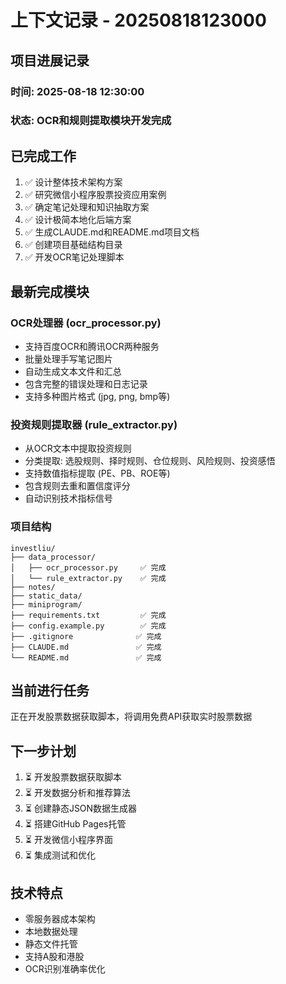 # 上下文记录 - 20250818123000

## 项目进展记录 

### 时间: 2025-08-18 12:30:00
### 状态: OCR和规则提取模块开发完成

## 已完成工作
1. ✅ 设计整体技术架构方案
2. ✅ 研究微信小程序股票投资应用案例  
3. ✅ 确定笔记处理和知识抽取方案
4. ✅ 设计极简本地化后端方案
5. ✅ 生成CLAUDE.md和README.md项目文档
6. ✅ 创建项目基础结构目录
7. ✅ 开发OCR笔记处理脚本

## 最新完成模块

### OCR处理器 (ocr_processor.py)
- 支持百度OCR和腾讯OCR两种服务
- 批量处理手写笔记图片
- 自动生成文本文件和汇总
- 包含完整的错误处理和日志记录
- 支持多种图片格式 (jpg, png, bmp等)

### 投资规则提取器 (rule_extractor.py)  
- 从OCR文本中提取投资规则
- 分类提取: 选股规则、择时规则、仓位规则、风险规则、投资感悟
- 支持数值指标提取 (PE、PB、ROE等)
- 包含规则去重和置信度评分
- 自动识别技术指标信号

### 项目结构
```
investliu/
├── data_processor/
│   ├── ocr_processor.py     ✅ 完成
│   └── rule_extractor.py    ✅ 完成  
├── notes/
├── static_data/
├── miniprogram/
├── requirements.txt         ✅ 完成
├── config.example.py        ✅ 完成
├── .gitignore              ✅ 完成
├── CLAUDE.md               ✅ 完成
└── README.md               ✅ 完成
```

## 当前进行任务
正在开发股票数据获取脚本，将调用免费API获取实时股票数据

## 下一步计划
1. ⏳ 开发股票数据获取脚本
2. ⏳ 开发数据分析和推荐算法  
3. ⏳ 创建静态JSON数据生成器
4. ⏳ 搭建GitHub Pages托管
5. ⏳ 开发微信小程序界面
6. ⏳ 集成测试和优化

## 技术特点
- 零服务器成本架构
- 本地数据处理
- 静态文件托管
- 支持A股和港股
- OCR识别准确率优化